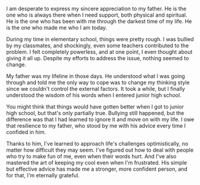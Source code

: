 I am desperate to express my sincere appreciation to my father. He is the one who is always there when I need support, both physical and spiritual. He is the one who has been with me through the darkest time of my life. He is the one who made me who I am today.

During my time in elementary school, things were pretty rough. I was bullied by my classmates, and shockingly, even some teachers contributed to the problem. I felt completely powerless, and at one point, I even thought about giving it all up. Despite my efforts to address the issue, nothing seemed to change.

My father was my lifeline in those days. He understood what I was going through and told me the only way to cope was to change my thinking style since we couldn't control the external factors. It took a while, but I finally understood the wisdom of his words when I entered junior high school.

You might think that things would have gotten better when I got to junior high school, but that's only partially true. Bullying still happened, but the difference was that I had learned to ignore it and move on with my life. I owe that resilience to my father, who stood by me with his advice every time I confided in him.

Thanks to him, I've learned to approach life's challenges optimistically, no matter how difficult they may seem. I've figured out how to deal with people who try to make fun of me, even when their words hurt. And I've also mastered the art of keeping my cool even when I'm frustrated. His simple but effective advice has made me a stronger, more confident person, and for that, I'm eternally grateful.